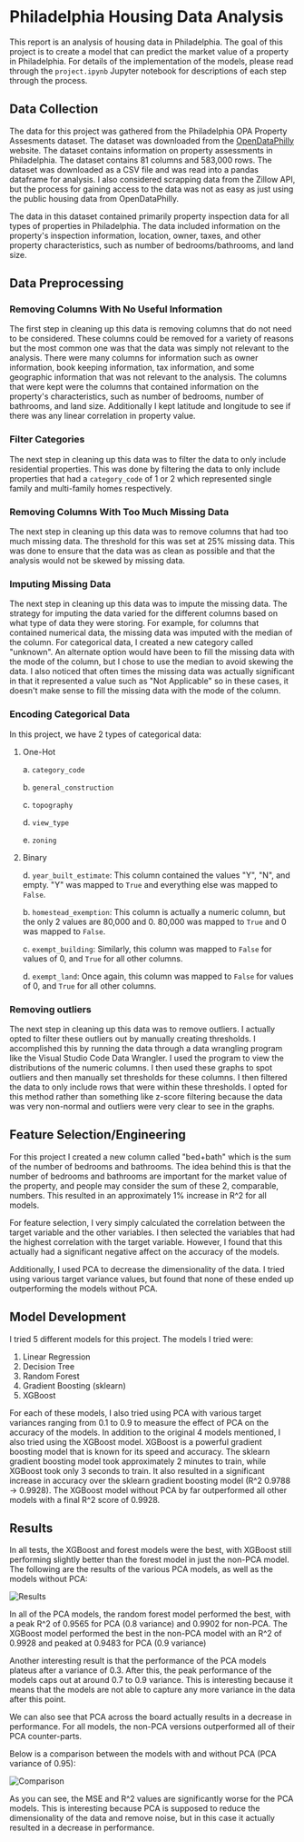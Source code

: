 # Philadelphia Housing Data Analysis
This report is an analysis of housing data in Philadelphia. The goal of this project is to create a model that can predict the market value of a property in Philadelphia. For details of the implementation of the models, please read through the `project.ipynb` Jupyter notebook for descriptions of each step through the process.

## Data Collection
The data for this project was gathered from the Philadelphia OPA Property Assesments dataset. The dataset was downloaded from the [OpenDataPhilly](https://www.opendataphilly.org/dataset/opa-property-assessments) website. The dataset contains information on property assessments in Philadelphia. The dataset contains 81 columns and 583,000 rows. The dataset was downloaded as a CSV file and was read into a pandas dataframe for analysis. I also considered scrapping data from the Zillow API, but the process for gaining access to the data was not as easy as just using the public housing data from OpenDataPhilly.

The data in this dataset contained primarily property inspection data for all types of properties in Philadelphia. The data included information on the property's inspection information, location, owner, taxes, and other property characteristics, such as number of bedrooms/bathrooms, and land size.

## Data Preprocessing
### Removing Columns With No Useful Information
The first step in cleaning up this data is removing columns that do not need to be considered. These columns could be removed for a variety of reasons but the most common one was that the data was simply not relevant to the analysis. There were many columns for information such as owner information, book keeping information, tax information, and some geographic information that was not relevant to the analysis. The columns that were kept were the columns that contained information on the property's characteristics, such as number of bedrooms, number of bathrooms, and land size. Additionally I kept latitude and longitude to see if there was any linear correlation in property value.

### Filter Categories
The next step in cleaning up this data was to filter the data to only include residential properties. This was done by filtering the data to only include properties that had a `category_code` of 1 or 2 which represented single family and multi-family homes respectively.

### Removing Columns With Too Much Missing Data
The next step in cleaning up this data was to remove columns that had too much missing data. The threshold for this was set at 25% missing data. This was done to ensure that the data was as clean as possible and that the analysis would not be skewed by missing data.

### Imputing Missing Data
The next step in cleaning up this data was to impute the missing data. The strategy for imputing the data varied for the different columns based on what type of data they were storing. For example, for columns that contained numerical data, the missing data was imputed with the median of the column. For categorical data, I created a new category called "unknown". An alternate option would have been to fill the missing data with the mode of the column, but I chose to use the median to avoid skewing the data. I also noticed that often times the missing data was actually significant in that it represented a value such as "Not Applicable" so in these cases, it doesn't make sense to fill the missing data with the mode of the column.

### Encoding Categorical Data
In this project, we have 2 types of categorical data:
1. One-Hot

    a. `category_code`

    b. `general_construction`

    c. `topography`

    d. `view_type`

    e. `zoning`

2. Binary
    
    d. `year_built_estimate`: This column contained the values "Y", "N", and empty. "Y" was mapped to `True` and everything else was mapped to `False`.

    b. `homestead_exemption`: This column is actually a numeric column, but the only 2 values are  80,000 and 0. 80,000 was mapped to `True` and 0 was mapped to `False`.

    c. `exempt_building`: Similarly, this column was mapped to `False` for values of 0, and `True` for all other columns.

    d. `exempt_land`: Once again, this column was mapped to `False` for values of 0, and `True` for all other columns.

### Removing outliers
The next step in cleaning up this data was to remove outliers. I actually opted to filter these outliers out by manually creating thresholds. I accomplished this by running the data through a data wrangling program like the Visual Studio Code Data Wrangler. I used the program to view the distributions of the numeric columns. I then used these graphs to spot outliers and then manually set thresholds for these columns. I then filtered the data to only include rows that were within these thresholds. I opted for this method rather than something like z-score filtering because the data was very non-normal and outliers were very clear to see in the graphs.

## Feature Selection/Engineering
For this project I created a new column called "bed+bath" which is the sum of the number of bedrooms and bathrooms. The idea behind this is that the number of bedrooms and bathrooms are important for the market value of the property, and people may consider the sum of these 2, comparable, numbers. This resulted in an approximately 1% increase in R^2 for all models.

For feature selection, I very simply calculated the correlation between the target variable and the other variables. I then selected the variables that had the highest correlation with the target variable. However, I found that this actually had a significant negative affect on the accuracy of the models.

Additionally, I used PCA to decrease the dimensionality of the data. I tried using various target variance values, but found that none of these ended up outperforming the models without PCA.

## Model Development
I tried 5 different models for this project. The models I tried were:
1. Linear Regression
2. Decision Tree
3. Random Forest
4. Gradient Boosting (sklearn)
5. XGBoost

For each of these models, I also tried using PCA with various target variances ranging from 0.1 to 0.9 to measure the effect of PCA on the accuracy of the models.
In addition to the original 4 models mentioned, I also tried using the XGBoost model. XGBoost is a powerful gradient boosting model that is known for its speed and accuracy. The sklearn gradient boosting model took approximately 2 minutes to train, while XGBoost took only 3 seconds to train. It also resulted in a significant increase in accuracy over the sklearn gradient boosting model (R^2 0.9788 -> 0.9928). The XGBoost model without PCA by far outperformed all other models with a final R^2 score of 0.9928.

## Results
In all tests, the XGBoost and forest models were the best, with XGBoost still performing slightly better than the forest model in just the non-PCA model.
The following are the results of the various PCA models, as well as the models without PCA:

![Results](./results.png)

In all of the PCA models, the random forest model performed the best, with a peak R^2 of 0.9565 for PCA (0.8 variance) and 0.9902 for non-PCA. The XGBoost model performed the best in the non-PCA model with an R^2 of 0.9928 and peaked at 0.9483 for PCA (0.9 variance)

Another interesting result is that the performance of the PCA models plateus after a variance of 0.3. After this, the peak performance of the models caps out at around 0.7 to 0.9 variance. This is interesting because it means that the models are not able to capture any more variance in the data after this point.

We can also see that PCA across the board actually results in a decrease in performance. For all models, the non-PCA versions outperformed all of their PCA counter-parts.

Below is a comparison between the models with and without PCA (PCA variance of 0.95):

![Comparison](./comparison.png)

As you can see, the MSE and R^2 values are significantly worse for the PCA models. This is interesting because PCA is supposed to reduce the dimensionality of the data and remove noise, but in this case it actually resulted in a decrease in performance.